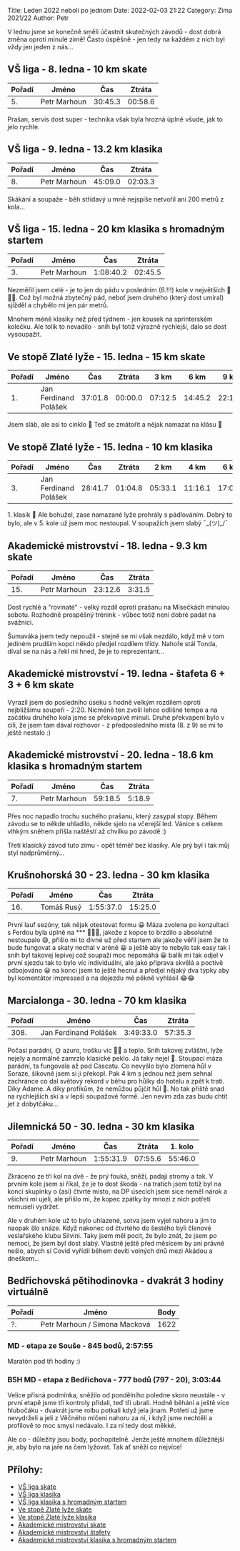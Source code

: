 Title: Leden 2022 neboli po jednom
Date: 2022-02-03 21:22
Category: Zima 2021/22
Author: Petr

V lednu jsme se konečně směli účastnit skutečných závodů - dost dobrá změna oproti minulé zimě! Často úspěšně - jen tedy na každém z nich byl vždy jen jeden z nás...

VŠ liga - 8. ledna - 10 km skate
--------------------------------

| Pořadí | Jméno        | Čas     | Ztráta  |
|--------|--------------|---------|---------|
| 5.     | Petr Marhoun | 30:45.3 | 00:58.6 |

Prašan, servis dost super - technika však byla hrozná úplně všude, jak to jelo rychle.

VŠ liga - 9. ledna - 13.2 km klasika
------------------------------------

| Pořadí | Jméno        | Čas     | Ztráta  |
|--------|--------------|---------|---------|
| 8.     | Petr Marhoun | 45:09.0 | 02:03.3 |

Skákání a soupaže - běh střídavý u mně nejspíše netvořil ani 200 metrů z kola...

VŠ liga - 15. ledna - 20 km klasika s hromadným startem
-------------------------------------------------------

| Pořadí | Jméno        | Čas       | Ztráta  |
|--------|--------------|-----------|---------|
| 3.     | Petr Marhoun | 1:08:40.2 | 02:45.5 |

Nezměřil jsem celé - je to jen do pádu v posledním (6.!!!) kole v největších 🌲🌲🌲. Což byl možná zbytečný pád, neboť jsem druhého (který dost umíral) sjížděl a chybělo mi jen pár metrů.

Mnohem méně klasiky než před týdnem - jen kousek na sprinterském kolečku. Ale tolik to nevadilo - sníh byl totiž výrazně rychlejší, dalo se dost vysoupažit.

Ve stopě Zlaté lyže - 15. ledna - 15 km skate
---------------------------------------------

| Pořadí | Jméno                 | Čas     | Ztráta  | 3 km    | 6 km    | 9 km    | 12 km   |
|--------|-----------------------|---------|---------|---------|---------|---------|---------|
| 1.     | Jan Ferdinand Polášek | 37:01.8 | 00:00.0 | 07:12.5 | 14:45.2 | 22:11.8 | 29:42.5 |

Jsem sláb, ale asi to cinklo 🥇
Teď se zmátořit a nějak namazat na klásu 🙈

Ve stopě Zlaté lyže - 15. ledna - 10 km klasika
-----------------------------------------------

| Pořadí | Jméno                 | Čas     | Ztráta  | 2 km    | 4 km    | 6 km    | 8 km    |
|--------|-----------------------|---------|---------|---------|---------|---------|---------|
| 3.     | Jan Ferdinand Polášek | 28:41.7 | 01:04.8 | 05:33.1 | 11:16.1 | 17:03.1 | 22:55.8 |

1\. klasik 🤪
Ale bohužel, zase namazané lyže prohrály s pádlováním.
Dobrý to bylo, ale v 5. kole už jsem moc nestoupal. V soupažích jsem slabý ¯\_(ツ)_/¯

Akademické mistrovství - 18. ledna - 9.3 km skate
-------------------------------------------------

| Pořadí | Jméno        | Čas     | Ztráta |
|--------|--------------|---------|--------|
| 15.    | Petr Marhoun | 23:12.6 | 3:31.5 |

Dost rychlé a "rovinaté" - velký rozdíl oproti prašanu na Mísečkách minulou sobotu. Rozhodně prospěšný trénink - vůbec totiž není dobré padat na svážnici.

Šumaváka jsem tedy nepoužil - stejně se mi však nezdálo, když mě v tom jediném prudším kopci někdo předjel rozdílem třídy. Nahoře stál Tonda, díval se na nás a řekl mi hned, že je to reprezentant...

Akademické mistrovství - 19. ledna - štafeta 6 + 3 + 6 km skate
---------------------------------------------------------------

Vyrazil jsem do posledního úseku s hodně velkým rozdílem oproti nejbližšímu soupeři - 2:20. Nicméně ten zvolil lehce odlišné tempo a na začátku druhého kola jsme se překvapivě minuli. Druhé překvapení bylo v cíli, že jsem tam dával rozhovor - z předposledního místa (8. z 9) se mi to ještě nestalo :)

Akademické mistrovství - 20. ledna - 18.6 km klasika s hromadným startem
------------------------------------------------------------------------

| Pořadí | Jméno        | Čas     | Ztráta |
|--------|--------------|---------|--------|
| 7.     | Petr Marhoun | 59:18.5 | 5:18.9 |

Přes noc napadlo trochu suchého prašanu, který zasypal stopy. Během závodu se to někde uhladilo, někde sjelo na včerejší led. Vánice s celkem vlhkým sněhem přišla naštěstí až chvilku po závodě :)

Třetí klasický závod tuto zimu - opět téměř bez klasiky. Ale prý byl i tak můj styl nadprůměrný...

Krušnohorská 30 - 23. ledna - 30 km klasika
-------------------------------------------

| Pořadí | Jméno      | Čas       | Ztráta  |
|--------|------------|-----------|---------|
| 16.    | Tomáš Rusý | 1:55:37.0 | 15:25.0 |

První lauf sezóny, tak nějak otestovat formu 😀 Máza zvolena po konzultaci s Ferdou byla úplně na *** 🤷‍♂️😅, jakože z kopce to brzdilo a absolutně nestoupalo 😅, přišlo mi to divné už před startem ale jakože věřil jsem že to bude fungovat a skaty nechal v aréně 😀 a ještě aby to nebylo tak easy tak i sníh byl takovej lepivej což soupaži moc nepomáhá 😀 balík mi tak odjel v první sjezdu tak to bylo víc individuální, ale jako příprava skvělá a poctivě odbojováno 😀 na konci jsem to ještě hecnul a předjel nějaký dva týpky aby byl komentátor impressed a na dojezdu mě pěkně vyhlásil 😂😂

Marcialonga - 30. ledna - 70 km klasika
---------------------------------------

| Pořadí | Jméno                 | Čas       | Ztráta  |
|--------|-----------------------|-----------|---------|
| 308.   | Jan Ferdinand Polášek | 3:49:33.0 | 57:35.3 |

Počasí parádní, 🌞 azuro, trošku vic 💨💨 a teplo. Sníh takovej zvláštní, lyže nejely a normálně zamrzlo klasické peklo. Já taky nejel 🙈. Stoupací máza parádní, ta fungovala až pod Cascatu. Co nevyšlo bylo zlomená hůl v Soraze, šikovně jsem si ji překopl. Pak 4 km s jednou než jsem sehnal zachránce co dal světový rekord v běhu pro hůlky do hotelu a zpět k trati. Díky Adame. A díky profíkům, že nemůžou půjčit hůl 🙈. No tak příště snad na rychlejších ski a v lepší soupažové formě. Jen nevím zda zas budu chtít jet z dobytčáku...

Jilemnická 50 - 30. ledna - 30 km klasika
-----------------------------------------

| Pořadí | Jméno        | Čas       | Ztráta  | 1. kolo |
|--------|--------------|-----------|---------|---------|
| 9.     | Petr Marhoun | 1:55:31.9 | 07:55.6 | 55:46.0 |

Zkráceno ze tří kol na dvě - že prý fouká, sněží, padají stromy a tak. V prvním kole jsem si říkal, že je to dost škoda - na tratích jsem totiž byl na konci skupinky o (asi) čtvrté místo, na DP úsecích jsem sice neměl nárok a všichni mi ujeli, ale přišlo mi, že kopec zpátky by mnozí z nich potřetí nemuseli vydržet.

Ale v druhém kole už to bylo uhlazené, sotva jsem vyjel nahoru a jim to naopak šlo snáze. Když nakonec od čtvrtého do šestého byli členové veslařského klubu Silvini. Taky jsem měl pocit, že bylo znát, že jsem po nemoci, že jsem byl dost slabý. Vlastně ještě před měsícem by ani právně nešlo, abych si Covid vyřídil během devíti volných dnů mezi Akádou a dneškem...

Bedřichovská pětihodinovka - dvakrát 3 hodiny virtuálně
-------------------------------------------------------

| Pořadí | Jméno                         | Body |
|--------|-------------------------------|------|
| ?.     | Petr Marhoun / Simona Macková | 1622 |

### MD - etapa ze Souše - 845 bodů, 2:57:55

Maratón pod tři hodiny :)

### B5H MD - etapa z Bedřichova - 777 bodů (797 - 20), 3:03:44

Velice přísná podmínka, sněžilo od pondělního poledne skoro neustále - v první etapě jsme tři kontroly přidali, teď tři ubrali. Hodně běhání a ještě více hlubočáku - dvakrát jsme rolbu potkali když jela jinam. Potřetí už jsme nevydrželi a jeli z Věčného mlčení nahoru za ní, i když jsme nechtěli a profilově to moc smysl nedávalo. I za ní tedy dost měkké.

Ale co - důležitý jsou body, pochopitelně. Jenže ještě mnohem důležitější je, aby bylo na jaře na čem lyžovat. Tak ať sněží co nejvíce!

Přílohy:
--------

- [VŠ liga skate]({static}/static/zima-2021-22/misecky-vysledky-sobota-2022.pdf)
- [VŠ liga klasika]({static}/static/zima-2021-22/misecky-vysledky-nedele-2022.pdf)
- [VŠ liga klasika s hromadným startem]({static}/static/zima-2021-22/humanita-2022.pdf)
- [Ve stopě Zlaté lyže skate]({static}/static/zima-2021-22/20220115-vysl-spz-nmnm-15km-FT-abs.pdf)
- [Ve stopě Zlaté lyže klasika]({static}/static/zima-2021-22/20220115-spz-nmnm-10km-ct.pdf)
- [Akademické mistrovství skate]({static}/static/zima-2021-22/20220118-AMCR-vysledky.pdf)
- [Akademické mistrovství štafety]({static}/static/zima-2021-22/20220119AMCR-stafety-vysledky.pdf)
- [Akademické mistrovství klasika s hromadným startem]({static}/static/zima-2021-22/20220120AMCR-vysledky.pdf)
